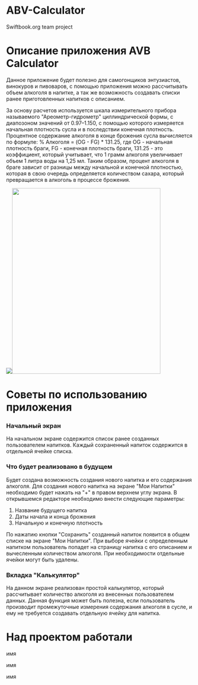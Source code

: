 # ABV-Calculator
 Swiftbook.org team project

<h1>Описание приложения AVB Calculator</h1>
<div><p>Данное приложение будет полезно для самогонщиков энтузиастов, винокуров и пивоваров, с помощью приложения можно рассчитывать объем алкоголя в напитке, а так же возможность создавать списки ранее приготовленных напитков с описанием.</p>
<p>За основу расчетов используется шкала измерительного прибора называемого "Ареометр-гидрометр" циллиндрической формы, с диапозоном значений от 0.97–1.150, с помощью которого измеряется начальная плотность сусла и в последствии конечная плотность. Процентное содержание алкоголя в конце брожения сусла вычисляется по формуле: % Алкоголя = (OG - FG) * 131.25, где OG - начальная плотность браги, FG - конечная плотность браги, 131.25 - это коэффициент, который учитывает, что 1 грамм алкоголя увеличивает объем 1 литра воды на 1,25 мл. Таким образом, процент алкоголя в браге зависит от разницы между начальной и конечной плотностью, которая в свою очередь определяется количеством сахара, который превращается в алкоголь в процессе брожения.</p></div>
<div><img src="https://i0.wp.com/www.fermentarium.com/wp-content/uploads/2010/03/coopers-european-lager-kit-hydrometer.jpg"><img src="https://www.beermachines.ru/upload/iblock/143/o08aktd24qns9adcpnkimt4omjnuhbt5.jpg" width="400" height="500"></div>
<h1>Советы по использованию приложения</h1>
<h3>Начальный экран</h3>
<p>На начальном экране содержится список ранее созданных пользователем напитков. Каждый сохраненный напиток содержится в отдельной ячейке списка.</p>
<h3>Что будет реализовано в будущем</h3>
<p>Будет создана возможность создания нового напитка и его содержания алкоголя. Для создания нового напитка на экране "Мои Напитки" необходимо будет нажать на "+" в правом верхнем углу экрана. В открывшемся редакторе необходимо внести следующие параметры: <ol><li>Название будущего напитка</li><li>Даты начала и конца брожения</li><li>Начальную и конечную плотность</li></ol></p>
<p>По нажатию кнопки "Сохранить" созданный напиток появится в общем списке на экране "Мои Напитки". При выборе ячейки с определенным напитком пользователь попадет на страницу напитка с его описанием и вычесленным количеством алкоголя. При необходимости отдельные ячейки могут быть удалены.</p>
<h3>Вкладка "Калькулятор"</h3>
<p>На данном экране реализован простой калькулятор, который рассчитывает количество алкоголя из внесенных пользователем данных. Данная функция может быть полезна, если пользователь производит промежуточные измерения содержания алкоголя в сусле, и ему не требуется создавать отдельную ячейку для напитка.</p>
<h1>Над проектом работали</h1>
<p>имя</p>
<p>имя</p>
<p>имя</p>
